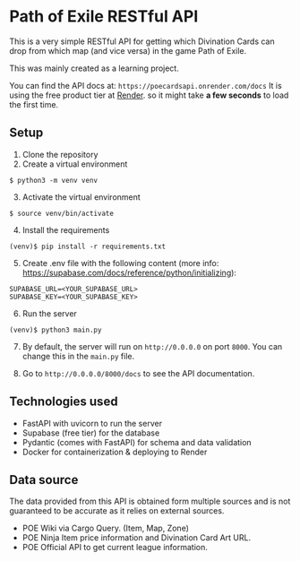 # Path of Exile RESTful API

This is a very simple RESTful API for getting which Divination Cards can drop from which map (and vice versa) in the game Path of Exile.

This was mainly created as a learning project.

You can find the API docs at: `https://poecardsapi.onrender.com/docs`
It is using the free product tier at [Render](https://render.com/). so it might take **a few seconds** to load the first time.

## Setup

1. Clone the repository
2. Create a virtual environment

```
$ python3 -m venv venv
```

3. Activate the virtual environment

```
$ source venv/bin/activate
```

4. Install the requirements

```
(venv)$ pip install -r requirements.txt
```

5. Create .env file with the following content (more info: https://supabase.com/docs/reference/python/initializing):

```
SUPABASE_URL=<YOUR_SUPABASE_URL>
SUPABASE_KEY=<YOUR_SUPABASE_KEY>
```

6. Run the server

```
(venv)$ python3 main.py
```

7. By default, the server will run on `http://0.0.0.0` on port `8000`. You can change this in the `main.py` file.

8. Go to `http://0.0.0.0/8000/docs` to see the API documentation.

## Technologies used

- FastAPI with uvicorn to run the server
- Supabase (free tier) for the database
- Pydantic (comes with FastAPI) for schema and data validation
- Docker for containerization & deploying to Render

## Data source

The data provided from this API is obtained form multiple sources and is not guaranteed to be accurate as it relies on external sources.

- POE Wiki via Cargo Query. (Item, Map, Zone)
- POE Ninja Item price information and Divination Card Art URL.
- POE Official API to get current league information.
